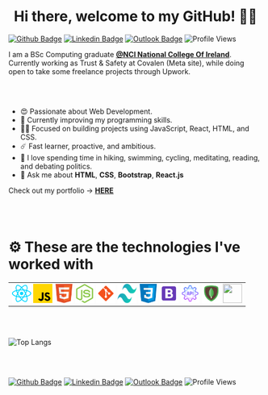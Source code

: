 ###

<!--
**viniciussrusso/viniciussrusso** is a ✨ _special_ ✨ repository because its `README.md` (this file) appears on your GitHub profile.

-->

<h1 align="center">Hi there, welcome to my GitHub! ✌🏼<br></h1>


[![Github Badge](http://img.shields.io/badge/-Github-black?style=flat-square&logo=github&link=https://github.com/Defcon27/)](https://github.com/viniciussrusso) 
[![Linkedin Badge](https://img.shields.io/badge/-LinkedIn-blue?style=flat-square&logo=Linkedin&logoColor=white&link=https://www.linkedin.com/in/vinicius-russo/)](https://www.linkedin.com/in/vinicius-russo/)
[![Outlook Badge](https://img.shields.io/badge/email--000?style=social&logo=microsoft-outlook&logoColor=0078d4&link=mailto:viniciussrusso@outlook.com)](mailto:viniciussrusso@outlook.com)
![Profile Views](https://komarev.com/ghpvc/?username=viniciussrusso)




I am a BSc Computing graduate **[@NCI National College Of Ireland](https://www.ncirl.ie/)**. Currently working as Trust & Safety at Covalen (Meta site), while doing open to take some freelance projects through Upwork. 


<br><br>

- 😍 Passionate about Web Development. 
- 🌱 Currently improving my programming skills.
- 🧘🏻 Focused on building projects using JavaScript, React, HTML, and CSS. 
- ☄️  Fast learner, proactive, and ambitious. 
- 🤟 I love spending time in hiking, swimming, cycling, meditating, reading, and debating politics. 
- 💬 Ask me about **HTML**, **CSS**, **Bootstrap**, **React.js**



Check out my portfolio -> [**HERE**](https://viniciussrusso.github.io/react-portfolio/)


<br><br>

<p align="center">
<h1>⚙️ These are the technologies I've worked with</h1>
    <table border="0">
        <tr>
            <td>
                <img height="38" width="38" src="https://github.com/viniciussrusso/viniciussrusso/blob/main/assets/react.png">
                <img height="38" width="38" src="https://github.com/viniciussrusso/viniciussrusso/blob/main/assets/javascript.png">
                <img height="38" width="38" src="https://github.com/viniciussrusso/viniciussrusso/blob/main/assets/html.png">
                <img height="38" width="38" src="https://github.com/viniciussrusso/viniciussrusso/blob/main/assets/node.png">
                <img height="38" width="38" src="https://github.com/viniciussrusso/viniciussrusso/blob/main/assets/git.png">
                <img height="38" width="38" src="https://github.com/viniciussrusso/viniciussrusso/blob/main/assets/tailwindcss.svg">
                <img height="38" width="38" src="https://github.com/viniciussrusso/viniciussrusso/blob/main/assets/css.png">
                <img height="38" width="38" src="https://github.com/viniciussrusso/viniciussrusso/blob/main/assets/bootstrap.png">
                <img height="38" width="38" src="https://github.com/viniciussrusso/viniciussrusso/blob/main/assets/restapi.png">
                <img height="38" width="38" src="https://github.com/viniciussrusso/viniciussrusso/blob/main/assets/mongodb.png">
                <img height="38" width="38" src="https://cdn.svgporn.com/logos/mysql.svg">
            </td>
        </tr>
    <table>
</p>    

<br><br>

![Top Langs](https://github-readme-stats.vercel.app/api/top-langs/?username=viniciussrusso&layout=compact)

<br><br>

[![Github Badge](http://img.shields.io/badge/-Github-black?style=flat-square&logo=github&link=https://github.com/Defcon27/)](https://github.com/viniciussrusso) 
[![Linkedin Badge](https://img.shields.io/badge/-LinkedIn-blue?style=flat-square&logo=Linkedin&logoColor=white&link=https://www.linkedin.com/in/vinicius-russo/)](https://www.linkedin.com/in/vinicius-russo/)
[![Outlook Badge](https://img.shields.io/badge/email--000?style=social&logo=microsoft-outlook&logoColor=0078d4&link=mailto:viniciussrusso@outlook.com)](mailto:viniciussrusso@outlook.com)
![Profile Views](https://komarev.com/ghpvc/?username=viniciussrusso)

<br><br>
